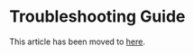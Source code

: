# Troubleshooting Guide

This article has been moved to [here](https://docs.microsoft.com/azure/azure-signalr/signalr-howto-troubleshoot-guide).
